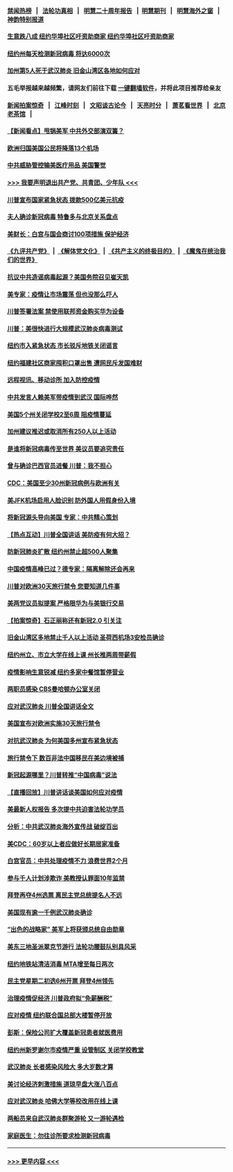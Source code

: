 #### [禁闻热榜](热点新闻.md?=0)  &nbsp;&nbsp;|&nbsp;&nbsp; [法轮功真相](https://github.com/gfw-breaker/truth/blob/master/README.md?=0) &nbsp;&nbsp;|&nbsp;&nbsp; [明慧二十周年报告](https://github.com/gfw-breaker/mh-reports/blob/master/README.md?=0) &nbsp;&nbsp;|&nbsp;&nbsp;[明慧期刊](https://github.com/gfw-breaker/mh-qikan) &nbsp;&nbsp;|&nbsp;&nbsp; [明慧海外之窗](https://github.com/gfw-breaker/mh-news/blob/master/README.md?=0) &nbsp;&nbsp;|&nbsp;&nbsp; [神韵特别报道](https://github.com/gfw-breaker/mh-news/blob/master/shenyun.md?=0)
#### [生意跌八成 纽约华埠社区吁资助商家                                                                                                                                                                                                                                                                                                                                                                                                                                                         纽约华埠社区吁资助商家](../pages/nsc412/n11939562.md?t=03141331) 
#### [纽约州每天检测新冠病毒  将达6000次](../pages/nsc412/n11939510.md?t=03141331) 
#### [加州第5人死于武汉肺炎 旧金山湾区各地如何应对](../pages/nsc412/n11939263.md?t=03141331) 
#### 五毛举报越来越频繁，请网友们前往下载 [一键翻墙软件](https://github.com/gfw-breaker/ssr-accounts)，并将此项目推荐给亲友
#### [新闻拍案惊奇](https://github.com/gfw-breaker/banned-news/blob/master/pages/link4.md) &nbsp;&nbsp;|&nbsp;&nbsp; [江峰时刻](https://github.com/gfw-breaker/banned-news/blob/master/pages/link4.md) &nbsp;&nbsp;|&nbsp;&nbsp; [文昭谈古论今](https://github.com/gfw-breaker/banned-news/blob/master/pages/link4.md) &nbsp;&nbsp;|&nbsp;&nbsp; [天亮时分](https://github.com/gfw-breaker/banned-news/blob/master/pages/link4.md) &nbsp;&nbsp;|&nbsp;&nbsp; [萧茗看世界](https://github.com/gfw-breaker/banned-news/blob/master/pages/link4.md) &nbsp;&nbsp;|&nbsp;&nbsp; [北京老茶馆](https://github.com/gfw-breaker/banned-news/blob/master/pages/link4.md) &nbsp;&nbsp;|&nbsp;&nbsp; 
#### [【新闻看点】甩锅美军 中共外交部演双簧？](../pages/nsc412/n11938828.md?t=03141331) 
#### [欧洲归国美国公民将降落13个机场](../pages/nsc412/n11939026.md?t=03141331) 
#### [中共威胁管控输美医疗用品 美国警觉](../pages/nsc412/n11938602.md?t=03141331) 
#### [>>> 我要声明退出共产党、共青团、少年队 <<<](https://github.com/begood0513/goodnews/blob/master/quit/letter.md) 
#### [川普宣布国家紧急状态 拨款500亿美元抗疫](../pages/nsc412/n11939032.md?t=03141331) 
#### [夫人确诊新冠病毒 特鲁多与北京关系盘点](../pages/nsc412/n11938748.md?t=03141331) 
#### [美财长：白宫与国会商讨100项措施 保护经济](../pages/nsc412/n11938829.md?t=03141331) 
#### [《九评共产党》](https://github.com/begood0513/9ping.md/blob/master/README.md) &nbsp;|&nbsp; [《解体党文化》](../../../../jtdwh.md/blob/master/README.md)  &nbsp;|&nbsp; [《共产主义的终极目的》](../../../../gczydzjmd.md/blob/master/README.md) &nbsp;|&nbsp; [《魔鬼在统治我们的世界》](../../../../mgztzwmdsj.md/blob/master/README.md) 
#### [抗议中共造谣病毒起源？美国务院召见崔天凯](../pages/nsc412/n11938747.md?t=03141331) 
#### [美专家：疫情让市场震荡 但也没那么吓人](../pages/nsc412/n11938573.md?t=03141331) 
#### [川普签署法案 禁使用联邦资金购买华为设备](../pages/nsc412/n11938279.md?t=03141331) 
#### [川普：美很快进行大规模武汉肺炎病毒测试](../pages/nsc412/n11938523.md?t=03141331) 
#### [纽约市入紧急状态  市长驳斥地铁关闭谣言](../pages/nsc412/n11937384.md?t=03141331) 
#### [纽约福建社区商家囤积口罩出售 遭网民斥发国难财](../pages/nsc412/n11937354.md?t=03141331) 
#### [远程视讯、移动诊所  加入防控疫情](../pages/nsc412/n11937370.md?t=03141331) 
#### [中共发言人赖美军带疫情到武汉 国际哗然](../pages/nsc412/n11936484.md?t=03141331) 
#### [美国5个州关闭学校2至6周 阻疫情蔓延](../pages/nsc412/n11937190.md?t=03141331) 
#### [加州建议推迟或取消所有250人以上活动](../pages/nsc412/n11937373.md?t=03141331) 
#### [是谁将新冠病毒传至世界 美议员要追究责任](../pages/nsc412/n11936827.md?t=03141331) 
#### [曾与确诊巴西官员进餐 川普：我不担心](../pages/nsc412/n11936958.md?t=03141331) 
#### [CDC：美国至少30州新冠病例与欧洲有关](../pages/nsc412/n11936623.md?t=03141331) 
#### [美JFK机场启用人脸识别 防外国人用假身份入境](../pages/nsc412/n11936511.md?t=03141331) 
#### [将新冠源头导向美国 专家：中共精心策划](../pages/nsc412/n11936432.md?t=03141331) 
#### [【热点互动】川普全国讲话 美防疫有何大招？](../pages/nsc412/n11936288.md?t=03141331) 
#### [防新冠肺炎扩散 纽约州禁止超500人聚集](../pages/nsc412/n11936400.md?t=03141331) 
#### [中国疫情高峰已过？德专家：隔离解除还会再来](../pages/nsc412/n11935994.md?t=03141331) 
#### [川普对欧洲30天旅行禁令 您要知道几件事](../pages/nsc412/n11935870.md?t=03141331) 
#### [美两党议员拟提案 严格限华为与美银行交易](../pages/nsc412/n11935733.md?t=03141331) 
#### [【拍案惊奇】石正丽称还有新冠2.0 引关注](../pages/nsc412/n11934119.md?t=03141331) 
#### [旧金山湾区多地禁止千人以上活动  圣荷西机场3安检员确诊](../pages/nsc412/n11934646.md?t=03141331) 
#### [纽约州立、市立大学在线上课 州长推两周带薪假](../pages/nsc412/n11934353.md?t=03141331) 
#### [疫情影响生意锐减  纽约多家中餐馆暂停营业](../pages/nsc412/n11934327.md?t=03141331) 
#### [两职员感染  CBS曼哈顿办公室关闭](../pages/nsc412/n11934324.md?t=03141331) 
#### [应对武汉肺炎 川普全国讲话全文](../pages/nsc412/n11934150.md?t=03141331) 
#### [美国宣布对欧洲实施30天旅行禁令](../pages/nsc412/n11933815.md?t=03141331) 
#### [对抗武汉肺炎 为何美国多州宣布紧急状态](../pages/nsc412/n11933167.md?t=03141331) 
#### [旅行禁令下 数百非法中国移民在美边境被捕](../pages/nsc412/n11933581.md?t=03141331) 
#### [新冠起源哪里？川普转推“中国病毒”说法](../pages/nsc412/n11933596.md?t=03141331) 
#### [【直播回放】川普讲话谈美国如何应对疫情](../pages/nsc412/n11933533.md?t=03141331) 
#### [美最新人权报告 多次提中共迫害法轮功学员](../pages/nsc412/n11933487.md?t=03141331) 
#### [分析：中共武汉肺炎海外宣传战 破绽百出](../pages/nsc412/n11933338.md?t=03141331) 
#### [美CDC：60岁以上者应做好长期居家准备](../pages/nsc412/n11933128.md?t=03141331) 
#### [白宫官员：中共处理疫情不力 浪费世界2个月](../pages/nsc412/n11932744.md?t=03141331) 
#### [参与千人计划涉欺诈 美教授认罪面10年监禁](../pages/nsc412/n11932927.md?t=03141331) 
#### [拜登再夺4州选票 离民主党总统提名人不远](../pages/nsc412/n11932668.md?t=03141331) 
#### [美国现有逾一千例武汉肺炎确诊](../pages/nsc412/n11932451.md?t=03141331) 
#### [“出色的战略家” 美军上将获颁总统自由勋章](../pages/nsc412/n11932193.md?t=03141331) 
#### [美东三地圣派翠克节游行  法轮功腰鼓队别具风采](../pages/nsc412/n11931646.md?t=03141331) 
#### [纽约地铁站清洁消毒  MTA增至每日两次](../pages/nsc412/n11931570.md?t=03141331) 
#### [民主党星期二初选6州开票 拜登4州领先](../pages/nsc412/n11931114.md?t=03141331) 
#### [治理疫情促经济 川普政府拟“免薪酬税”](../pages/nsc412/n11931088.md?t=03141331) 
#### [应对疫情 纽约联合国总部大楼暂停开放](../pages/nsc412/n11930658.md?t=03141331) 
#### [彭斯：保险公司扩大覆盖新冠患者就医费用](../pages/nsc412/n11930726.md?t=03141331) 
#### [纽约州新罗谢尔市疫情严重  设管制区 关闭学校教堂](../pages/nsc412/n11930740.md?t=03141331) 
#### [武汉肺炎 长者感染风险大 多大岁数才算](../pages/nsc412/n11930449.md?t=03141331) 
#### [美讨论经济刺激措施 道琼早盘大涨八百点](../pages/nsc412/n11930191.md?t=03141331) 
#### [应对武汉肺炎 哈佛大学等校改用在线上课](../pages/nsc412/n11930193.md?t=03141331) 
#### [两船员来自武汉肺炎群聚游轮 又一游轮遇检](../pages/nsc412/n11929594.md?t=03141331) 
#### [家庭医生：勿往诊所要求检测新冠病毒](../pages/nsc412/n11928883.md?t=03141331) 

----
#### [ >>> 更早内容 <<< ](../indexes/nsc412-earlier.md)
